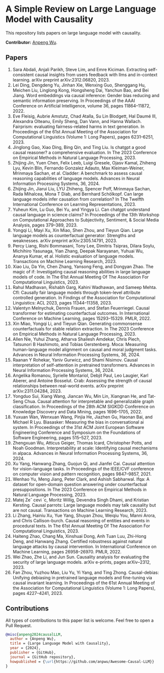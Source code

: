 # A Simple Review on Large Language Model with Causality

This repository lists papers on large language model with causality.

**Contributor:** [Anpeng Wu](https://scholar.google.com/citations?user=VQ4m6zQAAAAJ).

## Papers

1. Sara Abdali, Anjali Parikh, Steve Lim, and Emre Kiciman. Extracting self-consistent causal insights from users feedback with llms and in-context learning. arXiv preprint arXiv:2312.06820, 2023.
2. Lei Ding, Dengdeng Yu, Jinhan Xie, Wenxing Guo, Shenggang Hu, Meichen Liu, Linglong Kong, Hongsheng Dai, Yanchun Bao, and Bei Jiang. Word embeddings via causal inference: Gender bias reducing and semantic information preserving. In Proceedings of the AAAI Conference on Artificial Intelligence, volume 36, pages 11864–11872, 2022.
3. Eve Fleisig, Aubrie Amstutz, Chad Atalla, Su Lin Blodgett, Hal Daumé III, Alexandra Olteanu, Emily Sheng, Dan Vann, and Hanna Wallach. Fairprism: evaluating fairness-related harms in text generation. In Proceedings of the 61st Annual Meeting of the Association for Computational Linguistics (Volume 1: Long Papers), pages 6231–6251, 2023.
4. Jinglong Gao, Xiao Ding, Bing Qin, and Ting Liu. Is chatgpt a good causal reasoner? a comprehensive evaluation. In The 2023 Conference on Empirical Methods in Natural Language Processing, 2023.
5. Zhijing Jin, Yuen Chen, Felix Leeb, Luigi Gresele, Ojasv Kamal, Zhiheng Lyu, Kevin Blin, Fernando Gonzalez Adauto, Max Kleiman-Weiner, Mrinmaya Sachan, et al. Cladder: A benchmark to assess causal reasoning capabilities of language models. Advances in Neural Information Processing Systems, 36, 2024.
6. Zhijing Jin, Jiarui Liu, LYU Zhiheng, Spencer Poff, Mrinmaya Sachan, Rada Mihalcea, Mona T Diab, and Bernhard Schölkopf. Can large language models infer causation from correlation? In The Twelfth International Conference on Learning Representations, 2023.
7. Yuheun Kim, Lu Guo, Bei Yu, and Yingya Li. Can chatgpt understand causal language in science claims? In Proceedings of the 13th Workshop on Computational Approaches to Subjectivity, Sentiment, & Social Media Analysis, pages 379–389, 2023.
8. Yongqi Li, Mayi Xu, Xin Miao, Shen Zhou, and Tieyun Qian. Large language models as counterfactual generator: Strengths and weaknesses. arXiv preprint arXiv:2305.14791, 2023.
9. Percy Liang, Rishi Bommasani, Tony Lee, Dimitris Tsipras, Dilara Soylu, Michihiro Yasunaga, Yian Zhang, Deepak Narayanan, Yuhuai Wu, Ananya Kumar, et al. Holistic evaluation of language models. Transactions on Machine Learning Research, 2023.
10. Xiao Liu, Da Yin, Chen Zhang, Yansong Feng, and Dongyan Zhao. The magic of if: Investigating causal reasoning abilities in large language models of code. In The 61st Annual Meeting Of The Association For Computational Linguistics, 2023.
11. Rahul Madhavan, Rishabh Garg, Kahini Wadhawan, and Sameep Mehta. Cfl: Causally fair language models through token-level attribute controlled generation. In Findings of the Association for Computational Linguistics: ACL 2023, pages 11344–11358, 2023.
12. Valentyn Melnychuk, Dennis Frauen, and Stefan Feuerriegel. Causal transformer for estimating counterfactual outcomes. In International Conference on Machine Learning, pages 15293–15329. PMLR, 2022.
13. Xin Miao, Yongqi Li, and Tieyun Qian. Generating commonsense counterfactuals for stable relation extraction. In The 2023 Conference on Empirical Methods in Natural Language Processing, 2023.
14. Allen Nie, Yuhui Zhang, Atharva Shailesh Amdekar, Chris Piech, Tatsunori B Hashimoto, and Tobias Gerstenberg. Moca: Measuring human-language model alignment on causal and moral judgment tasks. Advances in Neural Information Processing Systems, 36, 2024.
15. Raanan Y Rohekar, Yaniv Gurwicz, and Shami Nisimov. Causal interpretation of self-attention in pretrained transformers. Advances in Neural Information Processing Systems, 36, 2024.
16. Angelika Romanou, Syrielle Montariol, Debjit Paul, Leo Laugier, Karl Aberer, and Antoine Bosselut. Crab: Assessing the strength of causal relationships between real-world events. arXiv preprint arXiv:2311.04284, 2023.
17. Yongduo Sui, Xiang Wang, Jiancan Wu, Min Lin, Xiangnan He, and Tat-Seng Chua. Causal attention for interpretable and generalizable graph classification. In Proceedings of the 28th ACM SIGKDD Conference on Knowledge Discovery and Data Mining, pages 1696–1705, 2022.
18. Yuxuan Wan, Wenxuan Wang, Pinjia He, Jiazhen Gu, Haonan Bai, and Michael R Lyu. Biasasker: Measuring the bias in conversational ai system. In Proceedings of the 31st ACM Joint European Software Engineering Conference and Symposium on the Foundations of Software Engineering, pages 515–527, 2023.
19. Zhengxuan Wu, Atticus Geiger, Thomas Icard, Christopher Potts, and Noah Goodman. Interpretability at scale: Identifying causal mechanisms in alpaca. Advances in Neural Information Processing Systems, 36, 2024.
20. Xu Yang, Hanwang Zhang, Guojun Qi, and Jianfei Cai. Causal attention for vision-language tasks. In Proceedings of the IEEE/CVF conference on computer vision and pattern recognition, pages 9847–9857, 2021.
21. Wenhao Yu, Meng Jiang, Peter Clark, and Ashish Sabharwal. Ifqa: A dataset for open-domain question answering under counterfactual presuppositions. In The 2023 Conference on Empirical Methods in Natural Language Processing, 2023.
22. Matej Zeˇ cevi ́ c, Moritz Willig, Devendra Singh Dhami, and Kristian Kersting. Causal parrots: Large language models may talk causality but are not causal. Transactions on Machine Learning Research, 2023.
23. Li Zhang, Hainiu Xu, Yue Yang, Shuyan Zhou, Weiqiu You, Manni Arora, and Chris Callison-burch. Causal reasoning of entities and events in procedural texts. In The 61st Annual Meeting Of The Association For Computational Linguistics, 2023.
24. Haiteng Zhao, Chang Ma, Xinshuai Dong, Anh Tuan Luu, Zhi-Hong Deng, and Hanwang Zhang. Certified robustness against natural language attacks by causal intervention. In International Conference on Machine Learning, pages 26958–26970. PMLR, 2022.
25. Wei Zhao, Zhe Li, and Jun Sun. Causality analysis for evaluating the security of large language models. arXiv e-prints, pages arXiv–2312, 2023.
26. Fan Zhou, Yuzhou Mao, Liu Yu, Yi Yang, and Ting Zhong. Causal-debias: Unifying debiasing in pretrained language models and fine-tuning via causal invariant learning. In Proceedings of the 61st Annual Meeting of the Association for Computational Linguistics (Volume 1: Long Papers), pages 4227–4241, 2023.


## Contributions

All types of contributions to this paper list is welcome. Feel free to open a Pull Request. 

```bibtex
@misc{anpeng2024causalLLM,
  author = {Anpeng Wu},
  title = {Large Language Model with Causality},
  year = {2024},
  publisher = {GitHub},
  journal = {GitHub repository},
  howpublished = {\url{https://github.com/anpwu/Awesome-Causal-LLM}}
}
```

